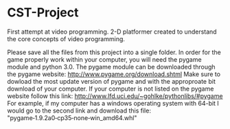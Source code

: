 # CST-Project
First attempt at video programming. 2-D platformer created to understand the core concepts of video programming.

Please save all the files from this project into a single folder. In order for the game properly work within your computer, you will need the pygame module and python 3.0. The pygame module can be downloaded through the pygame website: http://www.pygame.org/download.shtml Make sure to dowload the most update version of pygame and with the approproate bit download of your computer. If your computer is not listed on the pygame website follow this link: http://www.lfd.uci.edu/~gohlke/pythonlibs/#pygame For example, if my computer has a windows operating system with 64-bit I would go to the second link and download this file: "pygame‑1.9.2a0‑cp35‑none‑win_amd64.whl"
